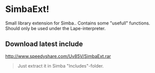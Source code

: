 SimbaExt!
========
Small library extension for Simba.. Contains some "usefull" functions.
Should only be used under the Lape-interpreter.


Download latest include
--------
http://www.speedyshare.com/Uv85V/SimbaExt.rar
> Just extract it in Simba "Includes"-folder.

